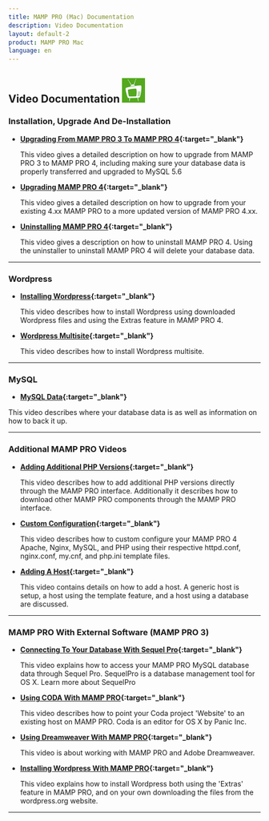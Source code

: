```yaml
---
title: MAMP PRO (Mac) Documentation
description: Video Documentation
layout: default-2
product: MAMP PRO Mac
language: en
---
```


## Video Documentation ![MAMP](MAMPtv.png)

### Installation, Upgrade And De-Installation

*  **[Upgrading From MAMP PRO 3 To MAMP PRO 4](https://www.youtube.com/watch?v=KOH8bvfE0a0){:target="_blank"}**

   This video gives a detailed description on how to upgrade from MAMP PRO 3 to MAMP PRO 4, including making sure your database data is properly transferred and upgraded to MySQL 5.6
   
*  **[Upgrading MAMP PRO 4](https://www.youtube.com/watch?v=Px-2SgIqU2Q){:target="_blank"}**

   This video gives a detailed description on how to upgrade from your existing 4.xx MAMP PRO to a more updated version of MAMP PRO 4.xx.
   
*  **[Uninstalling MAMP PRO 4](https://www.youtube.com/watch?v=7en87JI177c){:target="_blank"}**

   This video gives a description on how to uninstall MAMP PRO 4. Using the uninstaller to uninstall MAMP PRO 4 will delete your database data.
   
---

### Wordpress

*  **[Installing Wordpress](https://www.youtube.com/watch?v=pZ7J4Ai-RxQ){:target="_blank"}**

   This video describes how to install Wordpress using downloaded Wordpress files and using the Extras feature in MAMP PRO 4.
   
 *  **[Wordpress Multisite](https://www.youtube.com/watch?v=7pDvR9E94Og){:target="_blank"}**

      This video describes how to install Wordpress multisite.
    
---

### MySQL

 *  **[MySQL Data](https://www.youtube.com/watch?v=ZRHJy2K4yzc){:target="_blank"}**

   This video describes where your database data is as well as information on how to back it up.
   
---

### Additional MAMP PRO Videos

*  **[Adding Additional PHP Versions](https://www.youtube.com/watch?v=5JZ3PSGj81E){:target="_blank"}**

   This video describes how to add additional PHP versions directly through the MAMP PRO interface. Additionally it describes how to download other MAMP PRO components through the MAMP PRO interface.
  
*  **[Custom Configuration](https://www.youtube.com/watch?v=tYLykP2CxMM){:target="_blank"}**

   This video describes how to custom configure your MAMP PRO 4 Apache, Nginx, MySQL, and PHP using their respective httpd.conf, nginx.conf, my.cnf, and php.ini template files.
  
*  **[Adding A Host](https://www.youtube.com/watch?v=f23yZ_EgC0I){:target="_blank"}**

   This video contains details on how to add a host. A generic host is setup, a host using the template feature, and a host using a database are discussed.
  
  
---

### MAMP PRO With External Software (MAMP PRO 3)

*  **[Connecting To Your Database With Sequel Pro](https://www.youtube.com/watch?v=MyNIr7XUpBI){:target="_blank"}** 

   This video explains how to access your MAMP PRO MySQL database data through Sequel Pro. SequelPro is a database management    tool for OS X. Learn more about SequelPro

*  **[Using CODA With MAMP PRO](https://www.youtube.com/watch?v=e9pnimdCygw){:target="_blank"}** 

   This video describes how to point your Coda project 'Website' to an existing host on MAMP PRO. Coda is an editor for OS X    by Panic Inc.

*  **[Using Dreamweaver With MAMP PRO](https://www.youtube.com/watch?v=EoW55awCHLc){:target="_blank"}**

   This video is about working with MAMP PRO and Adobe Dreamweaver.
   
*  **[Installing Wordpress With MAMP PRO](https://www.youtube.com/watch?v=pZ7J4Ai-RxQ){:target="_blank"}**

   This video explains how to install Wordpress both using the 'Extras' feature in MAMP PRO, and on your own downloading the    files from the wordpress.org website.
 
---


 
 
